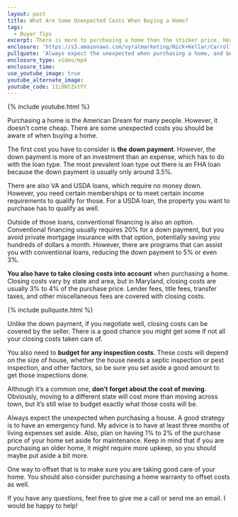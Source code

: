 ```yaml
---
layout: post
title: What Are Some Unexpected Costs When Buying a Home?
tags:
  - Buyer Tips
excerpt: There is more to purchasing a home than the sticker price. Here are some costs to look out for when buying a home.
enclosure: 'https://s3.amazonaws.com/vyralmarketing/Nick+Kellar/CarrollCounty+Real+Estate+Unexpected+Costs.mp4'
pullquote: 'Always expect the unexpected when purchasing a home, and be financially prepared.'
enclosure_type: video/mp4
enclosure_time:
use_youtube_image: true
youtube_alternate_image:
youtube_code: 11i8NtZxtFY
---
```



{% include youtube.html %}

Purchasing a home is the American Dream for many people. However, it doesn’t come cheap. There are some unexpected costs you should be aware of when buying a home.

The first cost you have to consider is **the down payment**. However, the down payment is more of an investment than an expense, which has to do with the loan type. The most prevalent loan type out there is an FHA loan because the down payment is usually only around 3.5%.&nbsp;

There are also VA and USDA loans, which require no money down. However, you need certain memberships or to meet certain income requirements to qualify for those. For a USDA loan, the property you want to purchase has to qualify as well.&nbsp;

Outside of those loans, conventional financing is also an option. Conventional financing usually requires 20% for a down payment, but you avoid private mortgage insurance with that option, potentially saving you hundreds of dollars a month. However, there are programs that can assist you with conventional loans, reducing the down payment to 5% or even 3%.&nbsp;

**You also have to take closing costs into account** when purchasing a home. Closing costs vary by state and area, but in Maryland, closing costs are usually 3% to 4% of the purchase price. Lender fees, title fees, transfer taxes, and other miscellaneous fees are covered with closing costs.&nbsp;

{% include pullquote.html %}

Unlike the down payment, if you negotiate well, closing costs can be covered by the seller. There is a good chance you might get some if not all your closing costs taken care of.&nbsp;

You also need to **budget for any inspection costs**. These costs will depend on the size of house, whether the house needs a septic inspection or pest inspection, and other factors, so be sure you set aside a good amount to get those inspections done.&nbsp;

Although it’s a common one, **don’t forget about the cost of moving**. Obviously, moving to a different state will cost more than moving across town, but it’s still wise to budget exactly what those costs will be.&nbsp;

Always expect the unexpected when purchasing a house. A good strategy is to have an emergency fund. My advice is to have at least three months of living expenses set aside. Also, plan on having 1% to 2% of the purchase price of your home set aside for maintenance. Keep in mind that if you are purchasing an older home, it might require more upkeep, so you should maybe put aside a bit more.&nbsp;

One way to offset that is to make sure you are taking good care of your home. You should also consider purchasing a home warranty to offset costs as well.&nbsp;

If you have any questions, feel free to give me a call or send me an email. I would be happy to help!&nbsp;